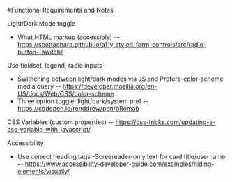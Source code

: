 #Functional Requirements and Notes

Light/Dark Mode toggle

- What HTML markup (accessible) -- https://scottaohara.github.io/a11y_styled_form_controls/src/radio-button--switch/

Use fieldset, legend, radio inputs

- Swithching between light/dark modes via JS and Prefers-color-scheme media query -- https://developer.mozilla.org/en-US/docs/Web/CSS/color-scheme
- Three option toggle: light/dark/system pref -- https://codepen.io/renddrew/pen/bRomab

CSS Variables (custom properties) -- https://css-tricks.com/updating-a-css-variable-with-javascript/

Accessibility

- Use correct heading tags
  -Screereader-only text for card title/username -- https://www.accessibility-developer-guide.com/examples/hiding-elements/visually/
